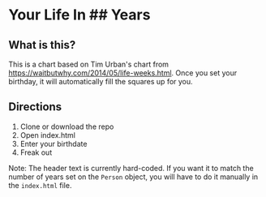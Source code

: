 # Your Life In ## Years

## What is this?
This is a chart based on Tim Urban's chart from https://waitbutwhy.com/2014/05/life-weeks.html.  Once you set your birthday, it will automatically fill the squares up for you.

## Directions
1. Clone or download the repo
2. Open index.html
3. Enter your birthdate
4. Freak out

Note: The header text is currently hard-coded. If you want it to match the number of years set on the `Person` object, you will have to do it manually in the `index.html` file.
